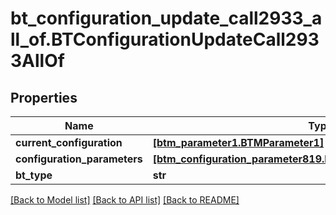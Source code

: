# bt_configuration_update_call2933_all_of.BTConfigurationUpdateCall2933AllOf

## Properties
Name | Type | Description | Notes
------------ | ------------- | ------------- | -------------
**current_configuration** | [**[btm_parameter1.BTMParameter1]**](BTMParameter1.md) |  | [optional] 
**configuration_parameters** | [**[btm_configuration_parameter819.BTMConfigurationParameter819]**](BTMConfigurationParameter819.md) |  | [optional] 
**bt_type** | **str** |  | [optional] 

[[Back to Model list]](../README.md#documentation-for-models) [[Back to API list]](../README.md#documentation-for-api-endpoints) [[Back to README]](../README.md)


